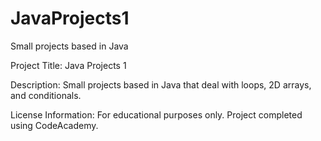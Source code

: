 # JavaProjects1
Small projects based in Java

Project Title: Java Projects 1

Description: Small projects based in Java that deal with loops, 2D arrays, and conditionals.

License Information: For educational purposes only. Project completed using CodeAcademy.
